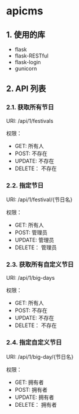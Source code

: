 # apicms


## 1. 使用的库

* flask
* flask-RESTful
* flask-login
* gunicorn


## 2. API 列表


### 2.1. 获取所有节日


URI: /api/1/festivals

权限：
* GET: 所有人
* POST: 不存在
* UPDATE: 不存在
* DELETE： 不存在

### 2.2. 指定节日

URI: /api/1/festival/{节日名}

权限：
* GET: 所有人
* POST: 管理员
* UPDATE: 管理员
* DELETE： 管理员

### 2.3. 获取所有自定义节日

URI: /api/1/big-days

权限：
* GET: 所有人
* POST: 不存在
* UPDATE: 不存在
* DELETE： 不存在

### 2.4. 指定自定义节日

URI: /api/1/big-day/{节日名}

权限：
* GET: 拥有者
* POST: 拥有者
* UPDATE: 拥有者
* DELETE： 拥有者
